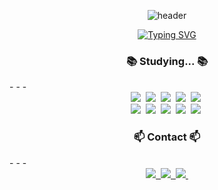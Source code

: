 <div align="center">
  
  ![header](https://capsule-render.vercel.app/api?type=Waving&color=0:F3E5F5,100:CE93D8)

  [![Typing SVG](https://readme-typing-svg.herokuapp.com?font=Oleo+Script&color=D1BEE5&size=35&center=true&vCenter=true&width=404&height=53&lines=Hi+there+👋+I'm+Dain+💜+%E3%80%80%E3%80%80)](https://git.io/typing-svg)
</div>

<h3 align="center">📚 Studying... 📚</h3>
- - -
<div align="center">
  <img src="https://img.shields.io/badge/SpringBoot-339933?style=flat&logo=SpringBoot&logoColor=white" />&nbsp
  <img src="https://img.shields.io/badge/java-%23ED8B00.svg?style=flat&logo=openjdk&logoColor=white" />&nbsp
  <img src="https://img.shields.io/badge/django-%23092E20.svg?style=flat&logo=django&logoColor=white" />&nbsp
  <img src="https://img.shields.io/badge/DJANGO-REST-ff1709?style=flat&logo=django&logoColor=white&color=ff1709&labelColor=gray" />&nbsp
  <img src="https://img.shields.io/badge/python-3670A0?style=flat&logo=python&logoColor=ffdd54" />&nbsp
  <!--
  <img src="https://img.shields.io/badge/c-%2300599C.svg?style=flat&logo=c&logoColor=white" />&nbsp
  <img src="https://img.shields.io/badge/c++-%2300599C.svg?style=flat&logo=c%2B%2B&logoColor=white" />
  -->
  </br>
  <img src="https://img.shields.io/badge/mysql-4479A1.svg?style=flat&logo=mysql&logoColor=white" />&nbsp
  <img src="https://img.shields.io/badge/AWS-%23FF9900.svg?style=flat&logo=amazon-aws&logoColor=white" />&nbsp
  <img src="https://img.shields.io/badge/Postman-FF6C37?style=flat&logo=postman&logoColor=white" />&nbsp
  <img src="https://img.shields.io/badge/git-%23F05033.svg?style=flat&logo=git&logoColor=white" />&nbsp
  <img src="https://img.shields.io/badge/github-%23121011.svg?style=flat&logo=github&logoColor=white" />&nbsp
</div>

<h3 align="center">📫 Contact 📫</h3>
- - -
<div align="center">
  <a href="">
    <img src="https://img.shields.io/badge/Notion-%23000000.svg?style=flat&logo=notion&logoColor=white" />&nbsp
  <a href="">
    <img src="https://img.shields.io/badge/Velog-1EBC8F?style=flat&logo=velog&logoColor=white" />&nbsp
  </a>
  <a href="mailto:dain0928@g.hongik.ac.kr">
    <img
      src="https://img.shields.io/badge/dain0928@g.hongik.ac.kr-D14836?style=flat&logo=gmail&logoColor=white"/>&nbsp
  </a>
</div>


<!--
**dainnida/dainnida** is a ✨ _special_ ✨ repository because its `README.md` (this file) appears on your GitHub profile.

Here are some ideas to get you started:

- 🔭 I’m currently working on ...
- 🌱 I’m currently learning ...
- 👯 I’m looking to collaborate on ...
- 🤔 I’m looking for help with ...
- 💬 Ask me about ...
- 📫 How to reach me: ...
- 😄 Pronouns: ...
- ⚡ Fun fact: ...
-->
